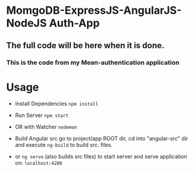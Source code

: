 # MomgoDB-ExpressJS-AngularJS-NodeJS Auth-App


## The full code will be here when it is done.

### This is the code from my Mean-authentication application

# Usage

- Install Dependencies
`npm install`

- Run Server
`npm start`

- OR with Watcher
`nodemon`

- Build Angular src
go to project/app ROOT dir, cd into "angular-src" dir and execute `ng-build` to build src. files.

- or `ng serve` (also builds src files) to start server and serve application on: `localhost:4200`

